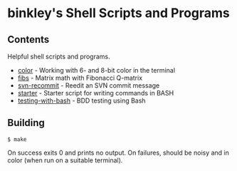 # binkley's Shell Scripts and Programs

## Contents

Helpful shell scripts and programs.

* [color](color/README.md) - Working with 6- and 8-bit color in the terminal
* [fibs](fibs) - Matrix math with Fibonacci Q-matrix
* [svn-recommit](svn-recommit/README.md) - Reedit an SVN commit message
* [starter](starter/README.md) - Starter script for writing commands in BASH
* [testing-with-bash](testing-with-bash/README.md) - BDD testing using Bash

## Building

```
$ make
```

On success exits 0 and prints no output.  On failures, should be noisy and
in color (when run on a suitable terminal).
